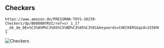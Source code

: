 ## Checkers

```
https://www.amazon.de/PRESSMAN-TOYS-10239-Checkers/dp/B0000BYRUI/ref=sr_1_1?__mk_de_DE=%C3%85M%C3%85%C5%BD%C3%95%C3%91&keywords=CHECKERS&qid=1558903087&s=gateway&sr=8-1
```

![Checkers](图片/)
